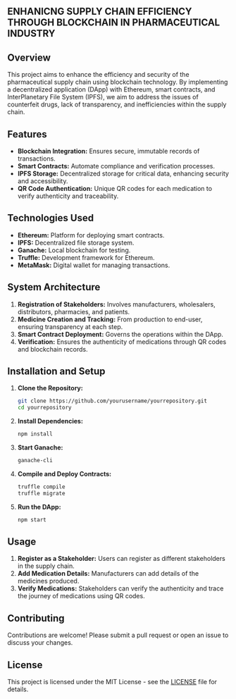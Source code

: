 
## ENHANICNG SUPPLY CHAIN EFFICIENCY THROUGH BLOCKCHAIN IN PHARMACEUTICAL INDUSTRY

## Overview

This project aims to enhance the efficiency and security of the pharmaceutical supply chain using blockchain technology. By implementing a decentralized application (DApp) with Ethereum, smart contracts, and InterPlanetary File System (IPFS), we aim to address the issues of counterfeit drugs, lack of transparency, and inefficiencies within the supply chain.

## Features

- **Blockchain Integration:** Ensures secure, immutable records of transactions.
- **Smart Contracts:** Automate compliance and verification processes.
- **IPFS Storage:** Decentralized storage for critical data, enhancing security and accessibility.
- **QR Code Authentication:** Unique QR codes for each medication to verify authenticity and traceability.

## Technologies Used

- **Ethereum:** Platform for deploying smart contracts.
- **IPFS:** Decentralized file storage system.
- **Ganache:** Local blockchain for testing.
- **Truffle:** Development framework for Ethereum.
- **MetaMask:** Digital wallet for managing transactions.

## System Architecture

1. **Registration of Stakeholders:** Involves manufacturers, wholesalers, distributors, pharmacies, and patients.
2. **Medicine Creation and Tracking:** From production to end-user, ensuring transparency at each step.
3. **Smart Contract Deployment:** Governs the operations within the DApp.
4. **Verification:** Ensures the authenticity of medications through QR codes and blockchain records.

## Installation and Setup

1. **Clone the Repository:**
   ```bash
   git clone https://github.com/yourusername/yourrepository.git
   cd yourrepository
   ```

2. **Install Dependencies:**
   ```bash
   npm install
   ```

3. **Start Ganache:**
   ```bash
   ganache-cli
   ```

4. **Compile and Deploy Contracts:**
   ```bash
   truffle compile
   truffle migrate
   ```

5. **Run the DApp:**
   ```bash
   npm start
   ```

## Usage

1. **Register as a Stakeholder:** Users can register as different stakeholders in the supply chain.
2. **Add Medication Details:** Manufacturers can add details of the medicines produced.
3. **Verify Medications:** Stakeholders can verify the authenticity and trace the journey of medications using QR codes.

## Contributing

Contributions are welcome! Please submit a pull request or open an issue to discuss your changes.

## License

This project is licensed under the MIT License - see the [LICENSE](LICENSE) file for details.

